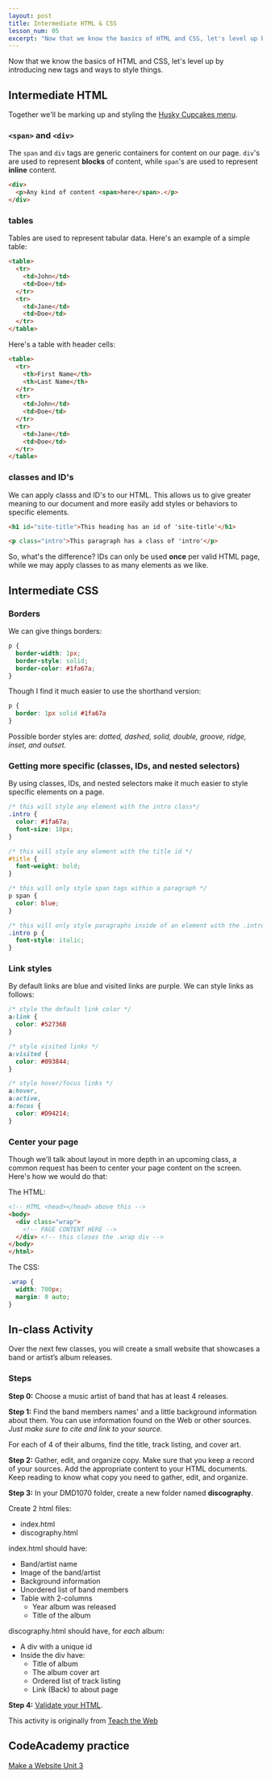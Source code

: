 ```yaml
---
layout: post
title: Intermediate HTML & CSS
lesson_num: 05
excerpt: "Now that we know the basics of HTML and CSS, let's level up by introducing new tags and ways to style things."
---
```


<p class="lead">Now that we know the basics of HTML and CSS, let's level up by introducing new tags and ways to style things.</p>

## Intermediate HTML

Together we'll be marking up and styling the [Husky Cupcakes menu](/lesson_files/husky_cupcakes_menu.txt).

### `<span>` and `<div>`

The `span` and `div` tags are generic containers for content on our page. `div`'s are used to represent **blocks** of content, while `span`'s are used to represent **inline** content.

```html
<div>
  <p>Any kind of content <span>here</span>.</p>
</div>
```

### tables

Tables are used to represent tabular data. Here's an example of a simple table:

```html
<table>
  <tr>
    <td>John</td>
    <td>Doe</td>
  </tr>
  <tr>
    <td>Jane</td>
    <td>Doe</td>
  </tr>
</table>
```

Here's a table with header cells:

```html
<table>
  <tr>
    <th>First Name</th>
    <th>Last Name</th>
  </tr>
  <tr>
    <td>John</td>
    <td>Doe</td>
  </tr>
  <tr>
    <td>Jane</td>
    <td>Doe</td>
  </tr>
</table>
```

### classes and ID's

We can apply classs and ID's to our HTML. This allows us to give greater meaning to our document and more easily add styles or behaviors to specific elements.

```html
<h1 id="site-title">This heading has an id of 'site-title'</h1>

<p class="intro">This paragraph has a class of 'intro'</p>
```

So, what's the difference? IDs can only be used **once** per valid HTML page, while we may apply classes to as many elements as we like.


## Intermediate CSS

### Borders

We can give things borders:

```css
p {
  border-width: 1px;
  border-style: solid;
  border-color: #1fa67a;
}
```

Though I find it much easier to use the shorthand version:

```css
p {
  border: 1px solid #1fa67a
}
```

Possible border styles are: *dotted, dashed, solid, double, groove, ridge, inset, and outset.*

### Getting more specific (classes, IDs, and nested selectors)

By using classes, IDs, and nested selectors make it much easier to style specific elements on a page.

```css
/* this will style any element with the intro class*/
.intro {
  color: #1fa67a;
  font-size: 18px;
}

/* this will style any element with the title id */
#title {
  font-weight: bold;
}

/* this will only style span tags within a paragraph */
p span {
  color: blue;
}

/* this will only style paragraphs inside of an element with the .intro class */
.intro p {
  font-style: italic;
}

```

### Link styles

By default links are blue and visited links are purple. We can style links as follows:

```css
/* style the default link color */
a:link {
  color: #52736B
}

/* style visited links */
a:visited {
  color: #093844;
}

/* style hover/focus links */
a:hover,
a:active,
a:focus {
  color: #D94214;
}
```

### Center your page

Though we'll talk about layout in more depth in an upcoming class, a common request has been to center your page content on the screen. Here's how we would do that:

The HTML:

```html
<!-- HTML <head></head> above this -->
<body>
  <div class="wrap">
    <!-- PAGE CONTENT HERE -->
  </div> <!-- this closes the .wrap div -->
</body>
</html>
```

The CSS:

```css
.wrap {
  width: 700px;
  margin: 0 auto;
}
```

## In-class Activity

Over the next few classes, you will create a small website that showcases a band or artist’s album releases.

### Steps

**Step 0:** Choose a music artist of band that has at least 4 releases.

**Step 1:** Find the band members names' and a little background information about them. You can use information found on the Web or other sources. *Just make sure to cite and link to your source.*

For each of 4 of their albums, find the title, track listing, and cover art.

**Step 2:** Gather, edit, and organize copy. Make sure that you keep a record of your sources. Add the appropriate content to your HTML documents. Keep reading to know what copy you need to gather, edit, and organize.

**Step 3:** In your DMD1070 folder, create a new folder named **discography**.

Create 2 html files:

- index.html
- discography.html

index.html should have:

- Band/artist name
- Image of the band/artist
- Background information
- Unordered list of band members
- Table with 2-columns
  - Year album was released
  - Title of the album

discography.html should have, for *each* album:

- A div with a unique id
- Inside the div have:
  - Title of album
  - The album cover art
  - Ordered list of track listing
  - Link (Back) to about page

**Step 4:** [Validate your HTML](https://validator.w3.org/).


This activity is originally from [Teach the Web](http://teachtheweb.com/course_materials/discography_1.php)

## CodeAcademy practice

[Make a Website Unit 3](https://www.codecademy.com/en/skills/make-a-website/topics/css-properties-box/css-summary)
